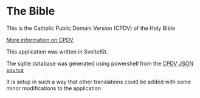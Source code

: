 # The Bible

<p>
    This is the Catholic Public Domain Version (CPDV) of the Holy Bible
</p>
<a href="http://www.sacredbible.org/catholic/version.htm">More information on CPDV</a>

This application was written in SvelteKit.

The sqlite database was generated using powershell from the <a href="https://bitbucket.org/sbruno/cpdv-json-encoder/src">CPDV JSON source</a>

It is setup in such a way that other translations could be added with some minor modifications to the application